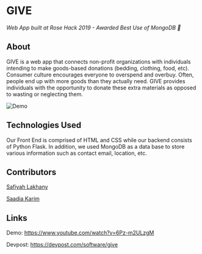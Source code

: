 # GIVE
*Web App built at Rose Hack 2019 - Awarded Best Use of MongoDB 🏅*

## About
GIVE is a web app that connects non-profit organizations with individuals intending to make goods-based donations (bedding, clothing, food, etc). Consumer culture encourages everyone to overspend and overbuy. Often, people end up with more goods than they actually need. GIVE provides individuals with the opportunity to donate these extra materials as opposed to wasting or neglecting them.

![Demo](/GIVE_Demo.gif "Demo") 

## Technologies Used
Our Front End is comprised of HTML and CSS while our backend consists of Python Flask. In addition, we used MongoDB as a data base to store various information such as contact email, location, etc.

## Contributors
[Safiyah Lakhany](https://github.com/safiyahlakhany)

[Saadia Karim](https://github.com/saadiak)

## Links

Demo: https://www.youtube.com/watch?v=6Pz-m2ULzgM

Devpost: https://devpost.com/software/give
